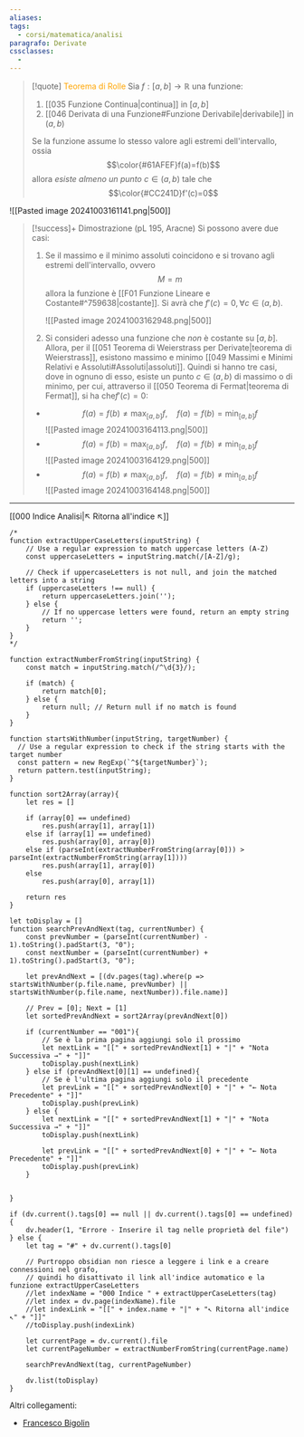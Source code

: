 ```yaml
---
aliases: 
tags:
  - corsi/matematica/analisi
paragrafo: Derivate
cssclasses:
  - 
---
```

> [!quote] <font color="orange">Teorema di Rolle</font>
>Sia $f:[a,b]\to \mathbb{R}$ una funzione:
>1. [[035 Funzione Continua|continua]] in $[a,b]$
>2. [[046 Derivata di una Funzione#Funzione Derivabile|derivabile]] in $(a,b)$
>
>Se la funzione assume lo stesso valore agli estremi dell'intervallo, ossia 
>$$\color{#61AFEF}f(a)=f(b)$$
>allora *esiste almeno un punto* $c\in(a,b)$ tale che 
>$$\color{#CC241D}f'(c)=0$$

![[Pasted image 20241003161141.png|500]]

> [!success]+ Dimostrazione (pL 195, Aracne)
> Si possono avere due casi:
> 1. Se il massimo e il minimo assoluti coincidono e si trovano agli estremi dell'intervallo, ovvero $$M=m$$
>    allora la funzione è [[F01 Funzione Lineare e Costante#^759638|costante]]. Si avrà che $f'(c)=0, \forall c\in (a,b)$.
>    
>    ![[Pasted image 20241003162948.png|500]]
> 
> 
> 2. Si consideri adesso una funzione che *non* è costante su $[a,b]$. Allora, per il [[051 Teorema di Weierstrass per Derivate|teorema di Weierstrass]], esistono massimo e minimo [[049 Massimi e Minimi Relativi e Assoluti#Assoluti|assoluti]]. 
>    Quindi si hanno tre casi, dove in ognuno di esso, esiste un punto $c\in (a,b)$ di massimo o di minimo, per cui, attraverso il [[050 Teorema di Fermat|teorema di Fermat]], si ha che$f'(c)=0$:
> 	- $$f(a)=f(b)\neq \max_{[a,b]} f, \quad f(a)=f(b)= \min_{[a,b]} f$$![[Pasted image 20241003164113.png|500]]
> 	- $$f(a)=f(b)= \max_{[a,b]} f, \quad f(a)=f(b)\neq \min_{[a,b]} f$$![[Pasted image 20241003164129.png|500]]
> 	- $$f(a)=f(b)\neq \max_{[a,b]} f, \quad f(a)=f(b)\neq \min_{[a,b]} f$$ ![[Pasted image 20241003164148.png|500]]








___
[[000 Indice Analisi|↖ Ritorna all'indice ↖]]

```dataviewjs
/*
function extractUpperCaseLetters(inputString) {
	// Use a regular expression to match uppercase letters (A-Z)
	const uppercaseLetters = inputString.match(/[A-Z]/g);
	
	// Check if uppercaseLetters is not null, and join the matched letters into a string
	if (uppercaseLetters !== null) {
		return uppercaseLetters.join('');
	} else {
	    // If no uppercase letters were found, return an empty string
	    return '';
	}
}
*/

function extractNumberFromString(inputString) {
	const match = inputString.match(/^\d{3}/);
	
	if (match) {
		return match[0];
	} else {
		return null; // Return null if no match is found
	}
}

function startsWithNumber(inputString, targetNumber) {
  // Use a regular expression to check if the string starts with the target number
  const pattern = new RegExp(`^${targetNumber}`);
  return pattern.test(inputString);
}

function sort2Array(array){
	let res = []
	
	if (array[0] == undefined)
		res.push(array[1], array[1])
	else if (array[1] == undefined)
		res.push(array[0], array[0])
	else if (parseInt(extractNumberFromString(array[0])) > parseInt(extractNumberFromString(array[1])))
		res.push(array[1], array[0])
	else
		res.push(array[0], array[1])
	
	return res
}

let toDisplay = []
function searchPrevAndNext(tag, currentNumber) {
	const prevNumber = (parseInt(currentNumber) - 1).toString().padStart(3, "0");
	const nextNumber = (parseInt(currentNumber) + 1).toString().padStart(3, "0");
	
	let prevAndNext = [(dv.pages(tag).where(p => startsWithNumber(p.file.name, prevNumber) || startsWithNumber(p.file.name, nextNumber)).file.name)]
	
	// Prev = [0]; Next = [1]
	let sortedPrevAndNext = sort2Array(prevAndNext[0])
	
	if (currentNumber == "001"){ 
		// Se è la prima pagina aggiungi solo il prossimo
		let nextLink = "[[" + sortedPrevAndNext[1] + "|" + "Nota Successiva →" + "]]"
		toDisplay.push(nextLink)
	} else if (prevAndNext[0][1] == undefined){
		// Se è l'ultima pagina aggiungi solo il precedente
		let prevLink = "[[" + sortedPrevAndNext[0] + "|" + "← Nota Precedente" + "]]"
		toDisplay.push(prevLink)
	} else {
		let nextLink = "[[" + sortedPrevAndNext[1] + "|" + "Nota Successiva →" + "]]"
		toDisplay.push(nextLink)
		
		let prevLink = "[[" + sortedPrevAndNext[0] + "|" + "← Nota Precedente" + "]]"
		toDisplay.push(prevLink)
	}
	
	
}

if (dv.current().tags[0] == null || dv.current().tags[0] == undefined){
	dv.header(1, "Errore - Inserire il tag nelle proprietà del file")
} else {
	let tag = "#" + dv.current().tags[0]

	// Purtroppo obsidian non riesce a leggere i link e a creare connessioni nel grafo,
	// quindi ho disattivato il link all'indice automatico e la funzione extractUpperCaseLetters
	//let indexName = "000 Indice " + extractUpperCaseLetters(tag)
	//let index = dv.page(indexName).file
	//let indexLink = "[[" + index.name + "|" + "↖ Ritorna all'indice ↖" + "]]"
	//toDisplay.push(indexLink)
	
	let currentPage = dv.current().file
	let currentPageNumber = extractNumberFromString(currentPage.name)
	
	searchPrevAndNext(tag, currentPageNumber)
	
	dv.list(toDisplay)
}
```

Altri collegamenti: 
- [Francesco Bigolin](https://youtu.be/_Op9kuKFsvc?si=h4G7__-QkhDxNVIR)